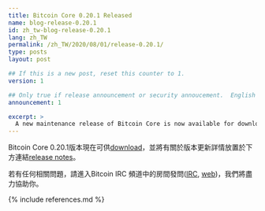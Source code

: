 ```yaml
---
title: Bitcoin Core 0.20.1 Released
name: blog-release-0.20.1
id: zh_tw-blog-release-0.20.1
lang: zh_TW
permalink: /zh_TW/2020/08/01/release-0.20.1/
type: posts
layout: post

## If this is a new post, reset this counter to 1.
version: 1

## Only true if release announcement or security annoucement.  English posts only
announcement: 1

excerpt: >
  A new maintenance release of Bitcoin Core is now available for download.
---
```

Bitcoin Core 0.20.1版本現在可供[download][download page]，並將有關於版本更新詳情放置於下方連結[release notes][]。



若有任何相關問題，請進入Bitcoin IRC 頻道中的房間發問([IRC][irc], [web][web irc])，我們將盡力協助你。


[release notes]: /en/releases/0.20.1/
[IRC]: irc://irc.freenode.net/bitcoin
[web irc]: https://webchat.freenode.net/#bitcoin
[download page]: /zh_TW/download

{% include references.md %}
